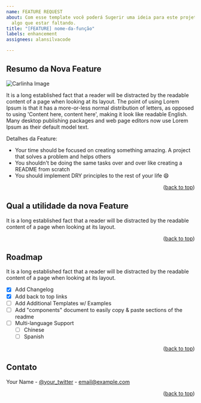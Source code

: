 ```yaml
---
name: FEATURE REQUEST
about: Com esse template você poderá Sugerir uma ideia para este projeto ou indique
  algo que estar faltando.
title: "[FEATURE] nome-da-função"
labels: enhancement
assignees: alansilvacode

---
```


<a name="readme-top"></a>

## Resumo da Nova Feature

![Carlinha Image](https://i.pinimg.com/originals/21/a2/19/21a219dc63d86fc8661e4f627156581c.gif)

It is a long established fact that a reader will be distracted by the readable content of a page when looking at its layout. The point of using Lorem Ipsum is that it has a more-or-less normal distribution of letters, as opposed to using 'Content here, content here', making it look like readable English. Many desktop publishing packages and web page editors now use Lorem Ipsum as their default model text.

Detalhes da Feature:
* Your time should be focused on creating something amazing. A project that solves a problem and helps others
* You shouldn't be doing the same tasks over and over like creating a README from scratch
* You should implement DRY principles to the rest of your life :smile:


<p align="right">(<a href="#readme-top">back to top</a>)</p>

## Qual a utilidade da nova Feature

It is a long established fact that a reader will be distracted by the readable content of a page when looking at its layout.

<p align="right">(<a href="#readme-top">back to top</a>)</p>

<!-- ROADMAP -->
## Roadmap

It is a long established fact that a reader will be distracted by the readable content of a page when looking at its layout.

- [x] Add Changelog
- [x] Add back to top links
- [ ] Add Additional Templates w/ Examples
- [ ] Add "components" document to easily copy & paste sections of the readme
- [ ] Multi-language Support
    - [ ] Chinese
    - [ ] Spanish

<p align="right">(<a href="#readme-top">back to top</a>)</p>

<!-- CONTACT -->
## Contato

Your Name - [@your_twitter](https://twitter.com/your_username) - email@example.com

<p align="right">(<a href="#readme-top">back to top</a>)</p>
